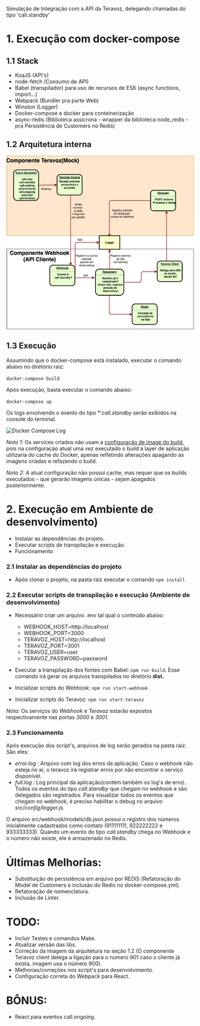 Simulação de Integração com a API da Teravoz, delegando chamadas do tipo 'call.standby' 

# 1. Execução com docker-compose

## 1.1 Stack

- KoaJS (API's)
- node-fetch (Consumo de API)
- Babel (transpilador) para uso de recursos de ES6 (async functions, import...)
- Webpack (Bundler pra parte Web)
- Winston (Logger)
- Docker-compose e docker para conteinerização
- async-redis (Biblioteca assícrona - wrapper da biblioteca node_redis - pra Persistência de Customers no Redis)


## 1.2 Arquitetura interna

![Arquitetura Interna](/TeravozDesafio.jpg)

## 1.3 Execução

Assumindo que o docker-compose está instalado, executar o comando abaixo no diretório raiz:

```docker-compose build```

Após execução, basta executar o comando abaixo:

```docker-compose up ```

Os logs envolvendo o evento do tipo *'*call.standby* serão exibidos na console do terminal. 

![Docker Compose Log](/docker-compose-log.png)


*Nota 1:* Os services criados não usam a [configuração de image do build](https://docs.docker.com/compose/compose-file/#build), pois na configuração atual uma vez executado o build a layer de aplicação utilizaria do cache do Docker, apenas refletindo alterações apagando as imagens criadas e refazendo o build.

*Nota 2:* A atual configuração não possui cache, mas requer que os builds executados - que gerarão imagens únicas - sejam apagados posteriormente.


# 2. Execução em Ambiente de desenvolvimento)

- Instalar as dependências do projeto.
- Executar scripts de transpilação e execução.
- Funcionamento

### 2.1 Instalar as dependências do projeto

- Após clonar o projeto, na pasta raiz executar o comando ```npm install```

### 2.2 Executar scripts de transpilação e execução (Ambiente de desenvolvimento)

- Necessário criar um arquivo .env tal qual o conteúdo abaixo:

  - WEBHOOK_HOST=http://localhost  
  - WEBHOOK_PORT=3000  
  - TERAVOZ_HOST=http://localhost  
  - TERAVOZ_PORT=3001  
  - TERAVOZ_USER=user  
  - TERAVOZ_PASSWORD=password  

- Executar a transpilação dos fontes com Babel: ```npm run build```. Esse comando irá gerar os arquivos transpilados no diretório **dist.**
- Inicializar scripts do Webhook: ```npm run start-webhook```
- Inicializar scripts do Teravoz: ```npm run start-teravoz```

*Nota:* Os serviços do *Webhook* e *Teravoz* estarão expostos respectivamente nas portas *3000* e *3001*.

### 2.3 Funcionamento

Após execução dos script's, arquivos de log serão gerados na pasta raiz. São eles:

- *error.log* :
    Arquivo com log dos erros da aplicação. Caso o webhook não esteja no ar, o teravoz irá registrar erros por não encontrar o serviço disponível.
- *full.log* :
    Log principal da aplicação(contém também os log's de erro). Todos os eventos do tipo *call.standby* que chegam no webhook e são delegados são registrados. Para visualizar todos os eventos que chegam no webhook, é preciso habilitar o debug no arquivo *src/config/logger.js*.

O arquivo src/webhook/models/db.json possui o registro dos números inicialmente cadastrados como contato (911111111, 922222222 e 933333333). Quando um evento do tipo *call.standby* chega no Webhook e o número não existe, ele é armazenado no Redis. 

# Últimas Melhorias:
- Substituição de persistência em arquivo por REDIS (Refatoração do Model de Customers e inclusão do Redis no docker-compose.yml). 
- Refatoração de nomenclatura.
- Inclusão de Linter.

# TODO: 
- Incluir Testes e comandos Make.
- Atualizar versão das libs.
- Correção da imagem da arquitetura na seção 1.2 (O componente Teravoz client delega a ligação para o número 901 caso o cliente já exista, imagem usa o número 900).
- Melhorias/correções nos script's para desenvolvimento.
- Configuração correta do Webpack para React.

# BÔNUS:
- React para eventos call.ongoing.

